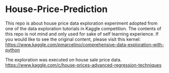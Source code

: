 # House-Price-Prediction

This repo is about house price data exploration experiment adopted from one of the data exploration tutorials in Kaggle competition. The contents of this repo is not mind and only used for sake of self learning experience. If you would like to see the original content, please visit this kernel: https://www.kaggle.com/pmarcelino/comprehensive-data-exploration-with-python

The exploration was executed on house sale price data. https://www.kaggle.com/c/house-prices-advanced-regression-techniques
